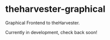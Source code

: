 theharvester-graphical
======================

Graphical Frontend to theHarvester.

Currently in development, check back soon!
